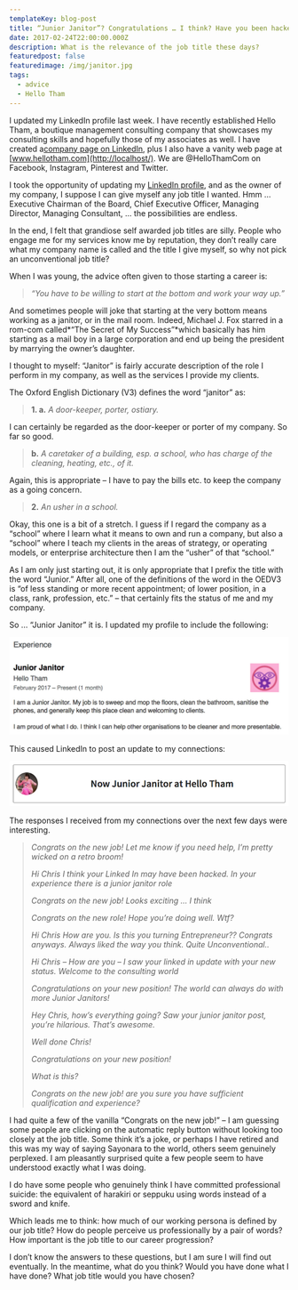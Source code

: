 ```yaml
---
templateKey: blog-post
title: “Junior Janitor”​? Congratulations … I think? Have you been hacked?
date: 2017-02-24T22:00:00.000Z
description: What is the relevance of the job title these days?
featuredpost: false
featuredimage: /img/janitor.jpg
tags:
  - advice
  - Hello Tham
---
```

I updated my LinkedIn profile last week. I have recently established Hello Tham, a boutique management consulting company that showcases my consulting skills and hopefully those of my associates as well. I have created a[company page on LinkedIn](http://www.linkedin.com/company/17950469/), plus I also have a vanity web page at [www.hellotham.com](http://localhost/). We are @HelloThamCom on Facebook, Instagram, Pinterest and Twitter.

I took the opportunity of updating my [LinkedIn profile](http://linkedin.com/in/christham), and as the owner of my company, I suppose I can give myself any job title I wanted. Hmm … Executive Chairman of the Board, Chief Executive Officer, Managing Director, Managing Consultant, … the possibilities are endless.

In the end, I felt that grandiose self awarded job titles are silly. People who engage me for my services know me by reputation, they don’t really care what my company name is called and the title I give myself, so why not pick an unconventional job title?

When I was young, the advice often given to those starting a career is:

> *“You have to be willing to start at the bottom and work your way up.”*

And sometimes people will joke that starting at the very bottom means working as a janitor, or in the mail room. Indeed, Michael J. Fox starred in a rom-com called*“The Secret of My Success”*which basically has him starting as a mail boy in a large corporation and end up being the president by marrying the owner’s daughter.

I thought to myself: “Janitor” is fairly accurate description of the role I perform in my company, as well as the services I provide my clients.

The Oxford English Dictionary (V3) defines the word “janitor” as:

> **1. a.** *A door-keeper, porter, ostiary.*

I can certainly be regarded as the door-keeper or porter of my company. So far so good.

> **b.** *A caretaker of a building, esp. a school, who has charge of the cleaning, heating, etc., of it.*

Again, this is appropriate – I have to pay the bills etc. to keep the company as a going concern.

> **2.** *An usher in a school.*

Okay, this one is a bit of a stretch. I guess if I regard the company as a “school” where I learn what it means to own and run a company, but also a “school” where I teach my clients in the areas of strategy, or operating models, or enterprise architecture then I am the “usher” of that “school.”

As I am only just starting out, it is only appropriate that I prefix the title with the word “Junior.” After all, one of the definitions of the word in the OEDV3 is “of less standing or more recent appointment; of lower position, in a class, rank, profession, etc.” – that certainly fits the status of me and my company.

So … “Junior Janitor” it is. I updated my profile to include the following:

![Profile excerpt](/img/janitor-1.jpeg)

This caused LinkedIn to post an update to my connections:

![LinkedIn Update](/img/janitor-2.png)

The responses I received from my connections over the next few days were interesting.

> *Congrats on the new job! Let me know if you need help, I’m pretty wicked on a retro broom!*
>
> *Hi Chris I think your Linked In may have been hacked. In your experience there is a junior janitor role*
>
> *Congrats on the new job! Looks exciting … I think*
>
> *Congrats on the new role! Hope you’re doing well. Wtf?*
>
> *Hi Chris How are you. Is this you turning Entrepreneur?? Congrats anyways. Always liked the way you think. Quite Unconventional..*
>
> *Hi Chris – How are you – I saw your linked in update with your new status. Welcome to the consulting world*
>
> *Congratulations on your new position! The world can always do with more Junior Janitors!*
>
> *Hey Chris, how’s everything going? Saw your junior janitor post, you’re hilarious. That’s awesome.*
>
> *Well done Chris!*
>
> *Congratulations on your new position!*
>
> *What is this?*
>
> *Congrats on the new job! are you sure you have sufficient qualification and experience?*

I had quite a few of the vanilla “Congrats on the new job!” – I am guessing some people are clicking on the automatic reply button without looking too closely at the job title. Some think it’s a joke, or perhaps I have retired and this was my way of saying Sayonara to the world, others seem genuinely perplexed. I am pleasantly surprised quite a few people seem to have understood exactly what I was doing.

I do have some people who genuinely think I have committed professional suicide: the equivalent of harakiri or seppuku using words instead of a sword and knife.

Which leads me to think: how much of our working persona is defined by our job title? How do people perceive us professionally by a pair of words? How important is the job title to our career progression?

I don’t know the answers to these questions, but I am sure I will find out eventually. In the meantime, what do you think? Would you have done what I have done? What job title would you have chosen?